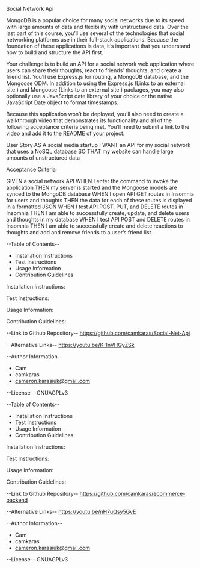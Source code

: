 Social Network Api

MongoDB is a popular choice for many social networks due to its speed with large amounts of data and flexibility with unstructured data. Over the last part of this course, you’ll use several of the technologies that social networking platforms use in their full-stack applications. Because the foundation of these applications is data, it’s important that you understand how to build and structure the API first.

Your challenge is to build an API for a social network web application where users can share their thoughts, react to friends’ thoughts, and create a friend list. You’ll use Express.js for routing, a MongoDB database, and the Mongoose ODM. In addition to using the Express.js (Links to an external site.) and Mongoose (Links to an external site.) packages, you may also optionally use a JavaScript date library of your choice or the native JavaScript Date object to format timestamps.

Because this application won’t be deployed, you’ll also need to create a walkthrough video that demonstrates its functionality and all of the following acceptance criteria being met. You’ll need to submit a link to the video and add it to the README of your project.

User Story
AS A social media startup
I WANT an API for my social network that uses a NoSQL database
SO THAT my website can handle large amounts of unstructured data

Acceptance Criteria

GIVEN a social network API
WHEN I enter the command to invoke the application
THEN my server is started and the Mongoose models are synced to the MongoDB database
WHEN I open API GET routes in Insomnia for users and thoughts
THEN the data for each of these routes is displayed in a formatted JSON
WHEN I test API POST, PUT, and DELETE routes in Insomnia
THEN I am able to successfully create, update, and delete users and thoughts in my database
WHEN I test API POST and DELETE routes in Insomnia
THEN I am able to successfully create and delete reactions to thoughts and add and remove friends to a user’s friend list




--Table of Contents-- 
* Installation Instructions
* Test Instructions
* Usage Information
* Contribution Guidelines




Installation Instructions: 

Test Instructions: 

Usage Information: 

Contribution Guidelines: 


--Link to Github Repository--
https://github.com/camkaras/Social-Net-Api

--Alternative Links--
https://youtu.be/K-1nVHGyZSk



--Author Information--
* Cam
* camkaras
* cameron.karasiuk@gmail.com




--License--
GNUAGPLv3

    


--Table of Contents-- 
* Installation Instructions
* Test Instructions
* Usage Information
* Contribution Guidelines




Installation Instructions: 

Test Instructions: 

Usage Information: 

Contribution Guidelines: 


--Link to Github Repository--
https://github.com/camkaras/ecommerce-backend

--Alternative Links--
https://youtu.be/nH7uQsy5GvE



--Author Information--
* Cam
* camkaras
* cameron.karasiuk@gmail.com




--License--
GNUAGPLv3

    
